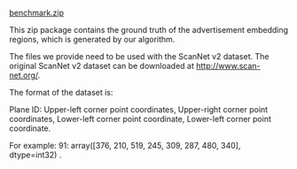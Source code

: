 [benchmark.zip](https://github.com/anshan-ar/Ads-Embedding/files/8793265/benchmark.zip)

This zip package contains the ground truth of the advertisement embedding regions, which is generated by our algorithm. 

The files we provide need to be used with the ScanNet v2 dataset. The original ScanNet v2 dataset can be downloaded at http://www.scan-net.org/. 

The format of the dataset is:


Plane ID: Upper-left corner point coordinates, Upper-right corner point coordinates, Lower-left corner point coordinate, Lower-left corner point coordinate.

For example: 91: array([376, 210, 519, 245, 309, 287, 480, 340], dtype=int32)
. 





